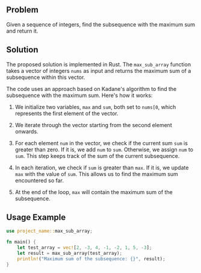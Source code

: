 ## Problem

Given a sequence of integers, find the subsequence with the maximum sum and return it.

## Solution

The proposed solution is implemented in Rust. The `max_sub_array` function takes a vector of integers `nums` as input and returns the maximum sum of a subsequence within this vector.

The code uses an approach based on Kadane's algorithm to find the subsequence with the maximum sum. Here's how it works:

1. We initialize two variables, `max` and `sum`, both set to `nums[0`, which represents the first element of the vector.

2. We iterate through the vector starting from the second element onwards.

3. For each element `num` in the vector, we check if the current sum `sum` is greater than zero. If it is, we add `num` to `sum`. Otherwise, we assign `num` to `sum`. This step keeps track of the sum of the current subsequence.

4. In each iteration, we check if `sum` is greater than `max`. If it is, we update `max` with the value of `sum`. This allows us to find the maximum sum encountered so far.

5. At the end of the loop, `max` will contain the maximum sum of the subsequence.

## Usage Example

```rust
use project_name::max_sub_array;

fn main() {
    let test_array = vec![2, -3, 4, -1, -2, 1, 5, -3];
    let result = max_sub_array(test_array);
    println!("Maximum sum of the subsequence: {}", result);
}
